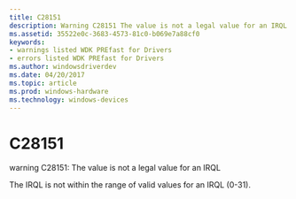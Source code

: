 ```yaml
---
title: C28151
description: Warning C28151 The value is not a legal value for an IRQL.
ms.assetid: 35522e0c-3683-4573-81c0-b069e7a88cf0
keywords:
- warnings listed WDK PREfast for Drivers
- errors listed WDK PREfast for Drivers
ms.author: windowsdriverdev
ms.date: 04/20/2017
ms.topic: article
ms.prod: windows-hardware
ms.technology: windows-devices
---
```


# C28151


warning C28151: The value is not a legal value for an IRQL

The IRQL is not within the range of valid values for an IRQL (0-31).

 

 





